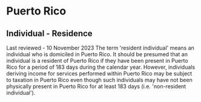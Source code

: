 # Puerto Rico
## Individual - Residence
Last reviewed - 10 November 2023
The term 'resident individual' means an individual who is domiciled in Puerto Rico. It should be presumed that an individual is a resident of Puerto Rico if they have been present in Puerto Rico for a period of 183 days during the calendar year. However, individuals deriving income for services performed within Puerto Rico may be subject to taxation in Puerto Rico even though such individuals may have not been physically present in Puerto Rico for at least 183 days (i.e. 'non-resident individual').

